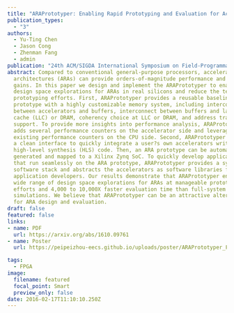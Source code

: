 ```yaml
---
title: "ARAPrototyper: Enabling Rapid Prototyping and Evaluation for Accelerator-Rich Architecture" 
publication_types:
  - "3"
authors:
  - Yu-Ting Chen
  - Jason Cong
  - Zhenman Fang
  - admin
publication: "24th ACM/SIGDA International Symposium on Field-Programmable Gate Arrays (ACM/SIGDA FPGA 16)"
abstract: Compared to conventional general-purpose processors, accelerator-rich
  architectures (ARAs) can provide orders-of-magnitude performance and energy
  gains. In this paper we design and implement the ARAPrototyper to enable rapid
  design space explorations for ARAs in real silicons and reduce the tedious
  prototyping efforts. First, ARAPrototyper provides a reusable baseline
  prototype with a highly customizable memory system, including interconnect
  between accelerators and buffers, interconnect between buffers and last-level
  cache (LLC) or DRAM, coherency choice at LLC or DRAM, and address translation
  support. To provide more insights into performance analysis, ARAPrototyper
  adds several performance counters on the accelerator side and leverages
  existing performance counters on the CPU side. Second, ARAPrototyper provides
  a clean interface to quickly integrate a user?s own accelerators written in
  high-level synthesis (HLS) code. Then, an ARA prototype can be automatically
  generated and mapped to a Xilinx Zynq SoC. To quickly develop applications
  that run seamlessly on the ARA prototype, ARAPrototyper provides a system
  software stack and abstracts the accelerators as software libraries for
  application developers. Our results demonstrate that ARAPrototyper enables a
  wide range of design space explorations for ARAs at manageable prototyping
  efforts and 4,000 to 10,000X faster evaluation time than full-system
  simulations. We believe that ARAPrototyper can be an attractive alternative
  for ARA design and evaluation.
draft: false
featured: false
links:
- name: PDF
  url: https://arxiv.org/abs/1610.09761
- name: Poster
  url: https://peipeizhou-eecs.github.io/uploads/poster/ARAPrototyper_FPGA_2016_poster.pdf

tags:
  - FPGA
image:
  filename: featured
  focal_point: Smart
  preview_only: false
date: 2016-02-17T11:10:10.250Z
---
```

